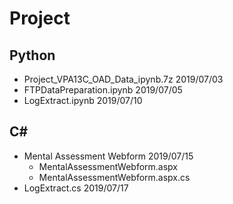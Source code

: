 # Project

## Python
* Project_VPA13C_OAD_Data_ipynb.7z 2019/07/03
* FTPDataPreparation.ipynb 2019/07/05
* LogExtract.ipynb 2019/07/10

## C#
* Mental Assessment Webform   2019/07/15
    * MentalAssessmentWebform.aspx
    * MentalAssessmentWebform.aspx.cs
* LogExtract.cs  2019/07/17

